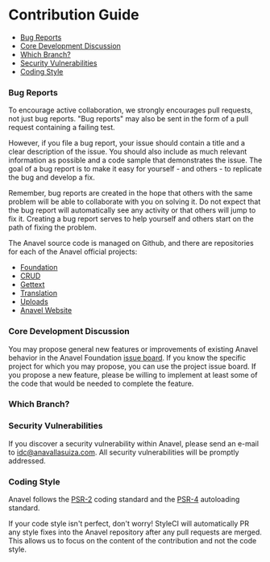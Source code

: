 # Contribution Guide

- [Bug Reports](#bug-reports)
- [Core Development Discussion](#core-development-discussion)
- [Which Branch?](#which-branch)
- [Security Vulnerabilities](#security-vulnerabilities)
- [Coding Style](#coding-style)

### <a name="bug-reports"></a> Bug Reports

To encourage active collaboration, we strongly encourages pull requests, not just bug reports. "Bug reports" may also be sent in the form of a pull request containing a failing test.

However, if you file a bug report, your issue should contain a title and a clear description of the issue. You should also include as much relevant information as possible and a code sample that demonstrates the issue. The goal of a bug report is to make it easy for yourself - and others - to replicate the bug and develop a fix.

Remember, bug reports are created in the hope that others with the same problem will be able to collaborate with you on solving it. Do not expect that the bug report will automatically see any activity or that others will jump to fix it. Creating a bug report serves to help yourself and others start on the path of fixing the problem.

The Anavel source code is managed on Github, and there are repositories for each of the Anavel official projects:

- [Foundation](https://github.com/anavel/foundation)
- [CRUD](https://github.com/anavel/crud)
- [Gettext](https://github.com/anavel/gettext)
- [Translation](https://github.com/anavel/translation)
- [Uploads](https://github.com/anavel/uploads)
- [Anavel Website](https://github.com/anavel/anavel.org)

### <a name="core-development-discussion"></a> Core Development Discussion

You may propose general new features or improvements of existing Anavel behavior in the Anavel Foundation [issue board](https://github.com/anavel/foundation/issues). If you know the specific project for which you may propose, you can use the project issue board. If you propose a new feature, please be willing to implement at least some of the code that would be needed to complete the feature.

### <a name="which-branch"></a> Which Branch?

### <a name="security-vulnerabilities"></a> Security Vulnerabilities

If you discover a security vulnerability within Anavel, please send an e-mail to idc@anavallasuiza.com. All security vulnerabilities will be promptly addressed.

### <a name="coding-style"></a> Coding Style

Anavel follows the [PSR-2](https://github.com/php-fig/fig-standards/blob/master/accepted/PSR-2-coding-style-guide.md) coding standard and the [PSR-4](https://github.com/php-fig/fig-standards/blob/master/accepted/PSR-4-autoloader.md) autoloading standard.

If your code style isn't perfect, don't worry! StyleCI will automatically PR any style fixes into the Anavel repository after any pull requests are merged. This allows us to focus on the content of the contribution and not the code style.
